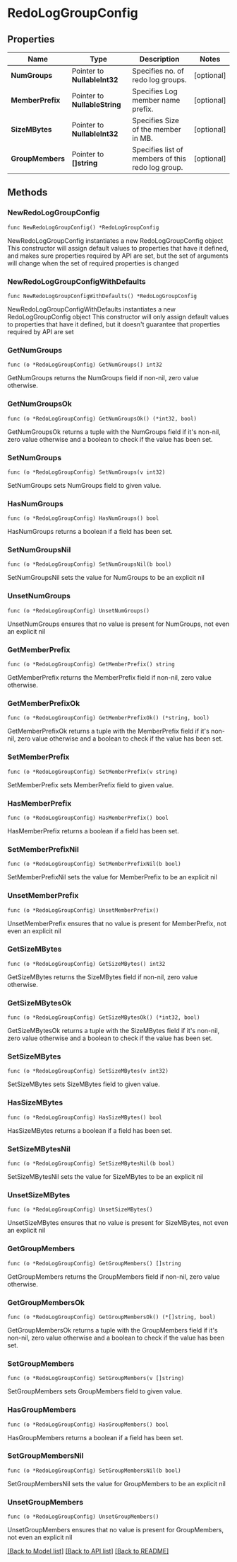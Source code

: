 # RedoLogGroupConfig

## Properties

Name | Type | Description | Notes
------------ | ------------- | ------------- | -------------
**NumGroups** | Pointer to **NullableInt32** | Specifies no. of redo log groups. | [optional] 
**MemberPrefix** | Pointer to **NullableString** | Specifies Log member name prefix. | [optional] 
**SizeMBytes** | Pointer to **NullableInt32** | Specifies Size of the member in MB. | [optional] 
**GroupMembers** | Pointer to **[]string** | Specifies list of members of this redo log group. | [optional] 

## Methods

### NewRedoLogGroupConfig

`func NewRedoLogGroupConfig() *RedoLogGroupConfig`

NewRedoLogGroupConfig instantiates a new RedoLogGroupConfig object
This constructor will assign default values to properties that have it defined,
and makes sure properties required by API are set, but the set of arguments
will change when the set of required properties is changed

### NewRedoLogGroupConfigWithDefaults

`func NewRedoLogGroupConfigWithDefaults() *RedoLogGroupConfig`

NewRedoLogGroupConfigWithDefaults instantiates a new RedoLogGroupConfig object
This constructor will only assign default values to properties that have it defined,
but it doesn't guarantee that properties required by API are set

### GetNumGroups

`func (o *RedoLogGroupConfig) GetNumGroups() int32`

GetNumGroups returns the NumGroups field if non-nil, zero value otherwise.

### GetNumGroupsOk

`func (o *RedoLogGroupConfig) GetNumGroupsOk() (*int32, bool)`

GetNumGroupsOk returns a tuple with the NumGroups field if it's non-nil, zero value otherwise
and a boolean to check if the value has been set.

### SetNumGroups

`func (o *RedoLogGroupConfig) SetNumGroups(v int32)`

SetNumGroups sets NumGroups field to given value.

### HasNumGroups

`func (o *RedoLogGroupConfig) HasNumGroups() bool`

HasNumGroups returns a boolean if a field has been set.

### SetNumGroupsNil

`func (o *RedoLogGroupConfig) SetNumGroupsNil(b bool)`

 SetNumGroupsNil sets the value for NumGroups to be an explicit nil

### UnsetNumGroups
`func (o *RedoLogGroupConfig) UnsetNumGroups()`

UnsetNumGroups ensures that no value is present for NumGroups, not even an explicit nil
### GetMemberPrefix

`func (o *RedoLogGroupConfig) GetMemberPrefix() string`

GetMemberPrefix returns the MemberPrefix field if non-nil, zero value otherwise.

### GetMemberPrefixOk

`func (o *RedoLogGroupConfig) GetMemberPrefixOk() (*string, bool)`

GetMemberPrefixOk returns a tuple with the MemberPrefix field if it's non-nil, zero value otherwise
and a boolean to check if the value has been set.

### SetMemberPrefix

`func (o *RedoLogGroupConfig) SetMemberPrefix(v string)`

SetMemberPrefix sets MemberPrefix field to given value.

### HasMemberPrefix

`func (o *RedoLogGroupConfig) HasMemberPrefix() bool`

HasMemberPrefix returns a boolean if a field has been set.

### SetMemberPrefixNil

`func (o *RedoLogGroupConfig) SetMemberPrefixNil(b bool)`

 SetMemberPrefixNil sets the value for MemberPrefix to be an explicit nil

### UnsetMemberPrefix
`func (o *RedoLogGroupConfig) UnsetMemberPrefix()`

UnsetMemberPrefix ensures that no value is present for MemberPrefix, not even an explicit nil
### GetSizeMBytes

`func (o *RedoLogGroupConfig) GetSizeMBytes() int32`

GetSizeMBytes returns the SizeMBytes field if non-nil, zero value otherwise.

### GetSizeMBytesOk

`func (o *RedoLogGroupConfig) GetSizeMBytesOk() (*int32, bool)`

GetSizeMBytesOk returns a tuple with the SizeMBytes field if it's non-nil, zero value otherwise
and a boolean to check if the value has been set.

### SetSizeMBytes

`func (o *RedoLogGroupConfig) SetSizeMBytes(v int32)`

SetSizeMBytes sets SizeMBytes field to given value.

### HasSizeMBytes

`func (o *RedoLogGroupConfig) HasSizeMBytes() bool`

HasSizeMBytes returns a boolean if a field has been set.

### SetSizeMBytesNil

`func (o *RedoLogGroupConfig) SetSizeMBytesNil(b bool)`

 SetSizeMBytesNil sets the value for SizeMBytes to be an explicit nil

### UnsetSizeMBytes
`func (o *RedoLogGroupConfig) UnsetSizeMBytes()`

UnsetSizeMBytes ensures that no value is present for SizeMBytes, not even an explicit nil
### GetGroupMembers

`func (o *RedoLogGroupConfig) GetGroupMembers() []string`

GetGroupMembers returns the GroupMembers field if non-nil, zero value otherwise.

### GetGroupMembersOk

`func (o *RedoLogGroupConfig) GetGroupMembersOk() (*[]string, bool)`

GetGroupMembersOk returns a tuple with the GroupMembers field if it's non-nil, zero value otherwise
and a boolean to check if the value has been set.

### SetGroupMembers

`func (o *RedoLogGroupConfig) SetGroupMembers(v []string)`

SetGroupMembers sets GroupMembers field to given value.

### HasGroupMembers

`func (o *RedoLogGroupConfig) HasGroupMembers() bool`

HasGroupMembers returns a boolean if a field has been set.

### SetGroupMembersNil

`func (o *RedoLogGroupConfig) SetGroupMembersNil(b bool)`

 SetGroupMembersNil sets the value for GroupMembers to be an explicit nil

### UnsetGroupMembers
`func (o *RedoLogGroupConfig) UnsetGroupMembers()`

UnsetGroupMembers ensures that no value is present for GroupMembers, not even an explicit nil

[[Back to Model list]](../README.md#documentation-for-models) [[Back to API list]](../README.md#documentation-for-api-endpoints) [[Back to README]](../README.md)


